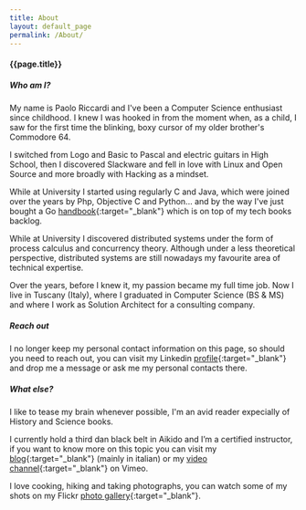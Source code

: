 ```yaml
---
title: About
layout: default_page
permalink: /About/
---
```

#### {{page.title}}

##### Who am I?

My name is Paolo Riccardi and I've been a Computer Science enthusiast since childhood.
I knew I was hooked in from the moment when, as a child, I saw for the first time the blinking, boxy cursor of my older brother's Commodore 64. 

I switched from Logo and Basic to Pascal and electric guitars in High School, then I discovered Slackware and fell in love with Linux and Open Source and more broadly with Hacking as a mindset. 

While at University I started using regularly C and Java, which were joined over the years by Php, Objective C and Python... and by the way I've just bought a Go [handbook](https://www.oreilly.com/library/view/learning-go/9781492077206/){:target="_blank"} which is on top of my tech books backlog. 

While at University I discovered distributed systems under the form of process calculus and concurrency theory. Although under a less theoretical perspective, distributed systems are still nowadays my favourite area of technical expertise.

Over the years, before I knew it, my passion became my full time job.
Now I live in Tuscany (Italy), where I graduated in Computer Science (BS & MS) and where I work as Solution Architect for a consulting company. 

##### Reach out

I no longer keep my personal contact information on this page, so should you need to reach out, you can visit my Linkedin [profile](https://www.linkedin.com/in/paolo-riccardi-71795a85/en){:target="_blank"} and drop me a message or ask me my personal contacts there. 

##### What else?

I like to tease my brain whenever possible, I'm an avid reader expecially of History and Science books. 

I currently hold a third dan black belt in Aikido and I’m a certified instructor, if you want to know more on this topic you can visit my [blog](http://www.kinonagare.it){:target="_blank"} (mainly in italian) or my [video channel](https://vimeo.com/kinonagare){:target="_blank"} on Vimeo.

I love cooking, hiking and taking photographs, you can watch some of my shots on my Flickr [photo gallery](https://www.flickr.com/photos/priccardi/){:target="_blank"}.


